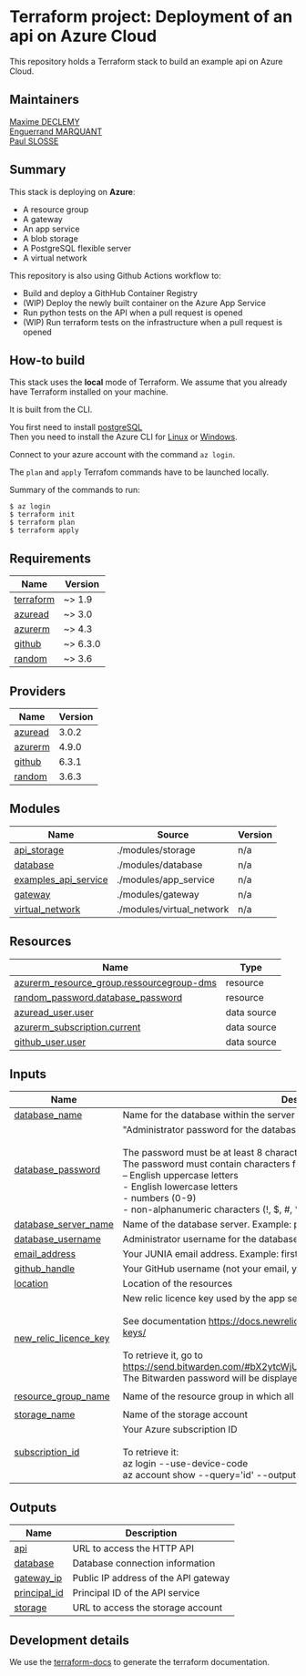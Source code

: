 # Terraform project: Deployment of an api on Azure Cloud

This repository holds a Terraform stack to build an example api on Azure Cloud.

## Maintainers

[Maxime DECLEMY](maxime.declemy@student.junia.com)  
[Enguerrand MARQUANT](enguerrand.marquant@student.junia.com)  
[Paul SLOSSE](paul.slosse@student.junia.com)

## Summary

This stack is deploying on **Azure**:
* A resource group
* A gateway
* An app service
* A blob storage
* A PostgreSQL flexible server
* A virtual network

This repository is also using Github Actions workflow to:
* Build and deploy a GithHub Container Registry
* (WIP) Deploy the newly built container on the Azure App Service
* Run python tests on the API when a pull request is opened
* (WIP) Run terraform tests on the infrastructure when a pull request is opened

## How-to build

This stack uses the **local** mode of Terraform. We assume that you already have Terraform installed on your machine.

It is built from the CLI.

You first need to install [postgreSQL](https://www.postgresql.org/download/)  
Then you need to install the Azure CLI for [Linux](https://learn.microsoft.com/en-us/cli/azure/install-azure-cli-linux?pivots=apt
) or [Windows](https://learn.microsoft.com/en-us/cli/azure/install-azure-cli-windows?tabs=azure-cli
).

Connect to your azure account with the command `az login`.

The `plan` and `apply` Terrafom commands have to be launched locally.

Summary of the commands to run:
```shell
$ az login
$ terraform init
$ terraform plan
$ terraform apply
```

<!-- BEGIN_TF_DOCS -->
## Requirements

| Name | Version |
|------|---------|
| <a name="requirement_terraform"></a> [terraform](#requirement\_terraform) | ~> 1.9 |
| <a name="requirement_azuread"></a> [azuread](#requirement\_azuread) | ~> 3.0 |
| <a name="requirement_azurerm"></a> [azurerm](#requirement\_azurerm) | ~> 4.3 |
| <a name="requirement_github"></a> [github](#requirement\_github) | ~> 6.3.0 |
| <a name="requirement_random"></a> [random](#requirement\_random) | ~> 3.6 |

## Providers

| Name | Version |
|------|---------|
| <a name="provider_azuread"></a> [azuread](#provider\_azuread) | 3.0.2 |
| <a name="provider_azurerm"></a> [azurerm](#provider\_azurerm) | 4.9.0 |
| <a name="provider_github"></a> [github](#provider\_github) | 6.3.1 |
| <a name="provider_random"></a> [random](#provider\_random) | 3.6.3 |

## Modules

| Name | Source | Version |
|------|--------|---------|
| <a name="module_api_storage"></a> [api\_storage](#module\_api\_storage) | ./modules/storage | n/a |
| <a name="module_database"></a> [database](#module\_database) | ./modules/database | n/a |
| <a name="module_examples_api_service"></a> [examples\_api\_service](#module\_examples\_api\_service) | ./modules/app_service | n/a |
| <a name="module_gateway"></a> [gateway](#module\_gateway) | ./modules/gateway | n/a |
| <a name="module_virtual_network"></a> [virtual\_network](#module\_virtual\_network) | ./modules/virtual_network | n/a |

## Resources

| Name | Type |
|------|------|
| [azurerm_resource_group.ressourcegroup-dms](https://registry.terraform.io/providers/hashicorp/azurerm/latest/docs/resources/resource_group) | resource |
| [random_password.database_password](https://registry.terraform.io/providers/hashicorp/random/latest/docs/resources/password) | resource |
| [azuread_user.user](https://registry.terraform.io/providers/hashicorp/azuread/latest/docs/data-sources/user) | data source |
| [azurerm_subscription.current](https://registry.terraform.io/providers/hashicorp/azurerm/latest/docs/data-sources/subscription) | data source |
| [github_user.user](https://registry.terraform.io/providers/integrations/github/latest/docs/data-sources/user) | data source |

## Inputs

| Name | Description | Type | Default | Required |
|------|-------------|------|---------|:--------:|
| <a name="input_database_name"></a> [database\_name](#input\_database\_name) | Name for the database within the server | `string` | `null` | no |
| <a name="input_database_password"></a> [database\_password](#input\_database\_password) | "Administrator password for the database"<br/><br/>The password must be at least 8 characters and at most 128 characters.<br/>The password must contain characters from three of the following categories:<br/>– English uppercase letters<br/>- English lowercase letters<br/>- numbers (0-9)<br/>- non-alphanumeric characters (!, $, #, %, etc.) | `string` | `null` | no |
| <a name="input_database_server_name"></a> [database\_server\_name](#input\_database\_server\_name) | Name of the database server. Example: playground-computing-handlegithub | `string` | `null` | no |
| <a name="input_database_username"></a> [database\_username](#input\_database\_username) | Administrator username for the database | `string` | `null` | no |
| <a name="input_email_address"></a> [email\_address](#input\_email\_address) | Your JUNIA email address. Example: firstname.lastname@*.junia.com | `string` | n/a | yes |
| <a name="input_github_handle"></a> [github\_handle](#input\_github\_handle) | Your GitHub username (not your email, your @username) | `string` | n/a | yes |
| <a name="input_location"></a> [location](#input\_location) | Location of the resources | `string` | `"francecentral"` | no |
| <a name="input_new_relic_licence_key"></a> [new\_relic\_licence\_key](#input\_new\_relic\_licence\_key) | New relic licence key used by the app service container to publish logs & metrics.<br/><br/>See documentation https://docs.newrelic.com/docs/apis/intro-apis/new-relic-api-keys/<br/><br/>To retrieve it, go to https://send.bitwarden.com/#bX2ytcWjUUSvJrIAAXayPA/RVbs3obbFkjeybNQuzrBCw<br/>The Bitwarden password will be displayed in class. | `string` | `null` | no |
| <a name="input_resource_group_name"></a> [resource\_group\_name](#input\_resource\_group\_name) | Name of the resource group in which all resource are grouped | `string` | `"ressourcegroup-dms"` | no |
| <a name="input_storage_name"></a> [storage\_name](#input\_storage\_name) | Name of the storage account | `string` | `null` | no |
| <a name="input_subscription_id"></a> [subscription\_id](#input\_subscription\_id) | Your Azure subscription ID<br/><br/>To retrieve it:<br/>az login --use-device-code<br/>az account show --query='id' --output=tsv | `string` | n/a | yes |

## Outputs

| Name | Description |
|------|-------------|
| <a name="output_api"></a> [api](#output\_api) | URL to access the HTTP API |
| <a name="output_database"></a> [database](#output\_database) | Database connection information |
| <a name="output_gateway_ip"></a> [gateway\_ip](#output\_gateway\_ip) | Public IP address of the API gateway |
| <a name="output_principal_id"></a> [principal\_id](#output\_principal\_id) | Principal ID of the API service |
| <a name="output_storage"></a> [storage](#output\_storage) | URL to access the storage account |
<!-- END_TF_DOCS -->

## Development details

We use the [terraform-docs](https://github.com/terraform-docs/terraform-docs/) to generate the terraform documentation.